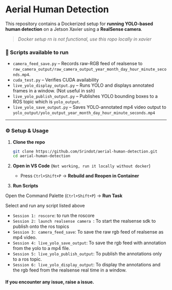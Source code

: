 # Aerial Human Detection

This repository contains a Dockerized setup for **running YOLO-based human detection** on a Jetson Xavier using a **RealSense camera**.
> *Docker setup rn is not functional, use this ropo locally in xavier*


### 📜 Scripts available to run 
- `camera_feed_save.py` – Records raw-RGB feed of realsense to `raw_camera_output/raw_camera_output_year_month_day_hour_minute_seconds.mp4`.
- `cuda_test.py` – Verifies CUDA availability
- `live_yolo_display_output.py` – Runs YOLO and displays annotated frames in a window. (Not useful in ssh)
- `live_yolo_publish_output.py` – Publishes YOLO bounding boxes to a ROS topic which is `yolo_output`.
- `live_yolo_save_output.py` – Saves YOLO-annotated mp4 video output to `yolo_output/yolo_output_year_month_day_hour_minute_seconds.mp4`
---

### ⚙️ Setup & Usage

1. **Clone the repo**

   ```bash
   git clone https://github.com/Srindot/aerial-human-detection.git
   cd aerial-human-detection
   ```

2. **Open in VS Code** (`Not working, run it locally without docker`)

   - Press `Ctrl+Shift+P` → **Rebuild and Reopen in Container**

3. **Run Scripts**

Open the Command Palette (`Ctrl+Shift+P`) → **Run Task**

Select and run any script listed above
   - `Session 1: roscore`: to run the roscore
   - `Session 2: launch realsense camera `: To start the realsense sdk to publish onto the ros topics
   - `Session 3: camera_feed_save`: To save the raw rgb feed of realsense as mp4 video.
   - `Session 4: live_yolo_save_output`: To save the rgb feed with annotation from the yolo to a mp4 file.
   - `Session 5: live_yolo_publish_output`: To publish the annotations only to a ros topic.
   - `Session 6: live_yolo_display_output`: To display the annotations and the rgb feed from the realsense real time in a window.


#### If you encounter any issue, raise a issue.